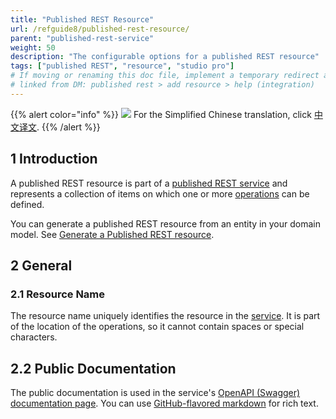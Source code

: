 ```yaml
---
title: "Published REST Resource"
url: /refguide8/published-rest-resource/
parent: "published-rest-service"
weight: 50
description: "The configurable options for a published REST resource"
tags: ["published REST", "resource", "studio pro"]
# If moving or renaming this doc file, implement a temporary redirect and let the respective team know they should update the URL in the product. See Mapping to Products for more details.
# linked from DM: published rest > add resource > help (integration)
---
```


{{% alert color="info" %}}
<img src="/attachments/china.png" style="display: inline-block; margin: 0" /> For the Simplified Chinese translation, click [中文译文](https://cdn.mendix.tencent-cloud.com/documentation/refguide8/published-rest-resource.pdf).
{{% /alert %}}

## 1 Introduction

A published REST resource is part of a [published REST service](/refguide8/published-rest-service/) and represents a collection of items on which one or more [operations](/refguide8/published-rest-operation/) can be defined.

You can generate a published REST resource from an entity in your domain model. See [Generate a Published REST resource](/refguide8/generate-rest-resource/).

## 2 General

### <a name="name"></a>2.1 Resource Name

The resource name uniquely identifies the resource in the [service](/refguide8/published-rest-service/). It is part of the location of the operations, so it cannot contain spaces or special characters.

## <a name="public-documentation"></a>2.2 Public Documentation

The public documentation is used in the service's [OpenAPI (Swagger) documentation page](/refguide8/published-rest-services/#interactive-documentation). You can use [GitHub-flavored markdown](/refguide8/gfm-syntax/) for rich text.
